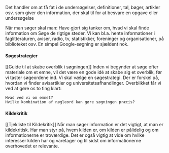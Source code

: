 Det handler om at få fat i de undersøgelser, definitioner, tal, bøger, artikler osv. som giver den information, der skal til for at besvare en opgave eller undersøgelse

Når man søger skal man:
	Have gjort sig tanker om, hvad vi skal finde information om
	Søge de rigtige steder. Vi kan bl.a. hente informationer i faglitteraturen, aviser, radio, tv, statistikker, foreninger og organisationer, på biblioteket osv. En simpel Google-søgning er sjældent nok.

#### Søgestrategier
[[Guide til at skabe overblik i søgningen]]
Inden vi begynder at søge efter materiale om et emne, vil det være en gode idé at skabe sig et overblik, før vi taster søgeordene ind. Vi skal vælge en søgestrategi. Der er forskel på, hvordan vi finder avisartikler og universitetsafhandlinger. Overblikket får vi ved at gøre os to ting klart:

	Hvad ved vi om emnet?
	Hvilke kombination af nøgleord kan gøre søgningen præcis?


#### Kildekritik
[[Tjekliste til Kildekritik]]
Når man søger information er det vigtigt, at man er kildekritisk. Har man styr på, hvem kilden er, om kilden er pålidelig og om informationerne er troværdige. Det er også vigtig at vide om hvilke interesser kilden har og varetager og til sidst om informationerne overhovedet er relevante.

